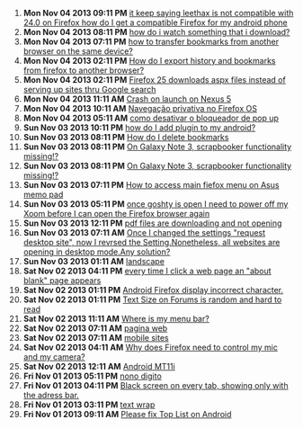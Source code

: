 1. **Mon Nov 04 2013 09:11 PM** [it keep saying leethax is not compatible with 24.0 on Firefox how do I get a compatible Firefox for my android phone](https://support.mozilla.org/en-US/questions/976420?esab=a&s=&r=277&as=s "please help me")
1. **Mon Nov 04 2013 08:11 PM** [how do i watch something that i download?](https://support.mozilla.org/en-US/questions/976417?esab=a&s=&r=278&as=s "i download but wont let me watch it")
1. **Mon Nov 04 2013 07:11 PM** [how to transfer bookmarks from another browser on the same device?](https://support.mozilla.org/en-US/questions/976412?esab=a&s=&r=279&as=s "how to transfer bookmarks from another browser on the same device")
1. **Mon Nov 04 2013 02:11 PM** [How do I export history and bookmarks from firefox to another browser?](https://support.mozilla.org/en-US/questions/976392?esab=a&s=&r=281&as=s "I want to export the history and bookmarks from firefox to the default brow..")
1. **Mon Nov 04 2013 02:11 PM** [Firefox 25 downloads aspx files instead of serving up sites thru Google search](https://support.mozilla.org/en-US/questions/976390?esab=a&s=&r=282&as=s "I used android 4.1.2 and just installed Firefox. when I attempt to connect ..")
1. **Mon Nov 04 2013 11:11 AM** [Crash on launch on Nexus 5](https://support.mozilla.org/en-US/questions/976370?esab=a&s=&r=283&as=s "Firefox crashes on launch.  Brand new Nexus 5, all other applications seem ..")
1. **Mon Nov 04 2013 10:11 AM** [Navegação privativa no Firefox OS](https://support.mozilla.org/en-US/questions/976364?esab=a&s=&r=284&as=s "No firefox para Android tem-se a opção de abrir uma aba privativa, alguém s..")
1. **Mon Nov 04 2013 05:11 AM** [como desativar o bloqueador de pop up](https://support.mozilla.org/en-US/questions/976346?esab=a&s=&r=285&as=s "não consigo acessar uma janela que abre no pop up")
1. **Sun Nov 03 2013 10:11 PM** [how do I add plugin to my android?](https://support.mozilla.org/en-US/questions/976321?esab=a&s=&r=286&as=s "trying to watch a movie website that was working a couple of days ago now I..")
1. **Sun Nov 03 2013 08:11 PM** [How do I delete bookmarks](https://support.mozilla.org/en-US/questions/976318?esab=a&s=&r=287&as=s "I have a lot of bookmarks and top sites that I would like to delete please ..")
1. **Sun Nov 03 2013 08:11 PM** [On Galaxy Note 3, scrapbooker functionality missing!?](https://support.mozilla.org/en-US/questions/976317?esab=a&s=&r=288&as=s "The scrapbooker app doesn't save the original URL when using Firefox like i..")
1. **Sun Nov 03 2013 08:11 PM** [On Galaxy Note 3, scrapbooker functionality missing!?](https://support.mozilla.org/en-US/questions/976316?esab=a&s=&r=289&as=s "So I've gotten pretty used to using the scrapbooker app on my Note 3... But..")
1. **Sun Nov 03 2013 07:11 PM** [How to access main fiefox menu on Asus memo pad](https://support.mozilla.org/en-US/questions/976314?esab=a&s=&r=290&as=s "I am unableto access firefox main menu because the buttons at the bottom of..")
1. **Sun Nov 03 2013 05:11 PM** [once goshty is open I need to power off my Xoom before I can open the Firefox browser again](https://support.mozilla.org/en-US/questions/976299?esab=a&s=&r=291&as=s "after checking the goshty app it will not close")
1. **Sun Nov 03 2013 12:11 PM** [pdf files are downloading and not opening](https://support.mozilla.org/en-US/questions/976281?esab=a&s=&r=292&as=s "Firefox on Android was; when viewing a web page with a link for a PDF would..")
1. **Sun Nov 03 2013 07:11 AM** [Once I changed the settings "request desktop site", now I revrsed the Setting.Nonetheless, all websites are opening in desktop mode.Any solution?](https://support.mozilla.org/en-US/questions/976254?esab=a&s=&r=293&as=s "Firefox browser for android version 25.")
1. **Sun Nov 03 2013 01:11 AM** [landscape](https://support.mozilla.org/en-US/questions/976238?esab=a&s=&r=294&as=s "this bunka_% browser used to have a landscape view option.. now nothing set..")
1. **Sat Nov 02 2013 04:11 PM** [every time I click a web page an "about blank" page appears](https://support.mozilla.org/en-US/questions/976211?esab=a&s=&r=296&as=s "Two pages appear with either cartoon character or instructions to update vi..")
1. **Sat Nov 02 2013 01:11 PM** [Android Firefox display incorrect character.](https://support.mozilla.org/en-US/questions/976190?esab=a&s=&r=297&as=s "Is Firefox not support correct UTF8?")
1. **Sat Nov 02 2013 01:11 PM** [Text Size on Forums is random and hard to read](https://support.mozilla.org/en-US/questions/976191?esab=a&s=&r=298&as=s "I read that this was a known bug about a year ago but it's still here.  I'm..")
1. **Sat Nov 02 2013 11:11 AM** [Where is my menu bar?](https://support.mozilla.org/en-US/questions/976180?esab=a&s=&r=299&as=s "Where is my menu bar?  All I have at the top of the screen is a navigation ..")
1. **Sat Nov 02 2013 07:11 AM** [pagina web](https://support.mozilla.org/en-US/questions/976157?esab=a&s=&r=300&as=s "Nao condigo acessar minha conta corrente com o firefox, da erro, aparece um..")
1. **Sat Nov 02 2013 07:11 AM** [mobile sites](https://support.mozilla.org/en-US/questions/976153?esab=a&s=&r=301&as=s "why do I have to select 'request desktop site' every time I visit a website..")
1. **Sat Nov 02 2013 04:11 AM** [Why does Firefox need to control my mic and my camera?](https://support.mozilla.org/en-US/questions/976142?esab=a&s=&r=302&as=s "To install Firefox on my phone I must first accept these permissions.")
1. **Sat Nov 02 2013 12:11 AM** [Android MT11i](https://support.mozilla.org/en-US/questions/976127?esab=a&s=&r=303&as=s "https://addons.mozilla.org")
1. **Fri Nov 01 2013 05:11 PM** [nono digito](https://support.mozilla.org/en-US/questions/976108?esab=a&s=&r=306&as=s "Tem app p add nono digito para firefox os?")
1. **Fri Nov 01 2013 04:11 PM** [Black screen on every tab, showing only with the adress bar.](https://support.mozilla.org/en-US/questions/976104?esab=a&s=&r=307&as=s "Hello! Well, what happens is the following:
I'm browsing the web with the F..")
1. **Fri Nov 01 2013 03:11 PM** [text wrap](https://support.mozilla.org/en-US/questions/976103?esab=a&s=&r=308&as=s "I have come from an HTC phone and now have a Samsung Galaxy Note 3. How can..")
1. **Fri Nov 01 2013 09:11 AM** [Please fix Top List on Android](https://support.mozilla.org/en-US/questions/976068?esab=a&s=&r=309&as=s "Hi: I've seen old posts about Top List on Android Firefox. No reply appears..")

